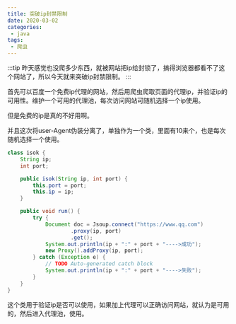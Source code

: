 ```yaml
---
title: 突破ip封禁限制
date: 2020-03-02
categories:
 - java
tags:
 - 爬虫
---
```


:::tip
昨天感觉也没爬多少东西，就被网站把ip给封锁了，搞得浏览器都看不了这个网站了，所以今天就来突破ip封禁限制。
:::

<!-- more -->

首先可以百度一个免费ip代理的网站，然后用爬虫爬取页面的代理ip，并验证ip的可用性。维护一个可用的代理池，每次访问网站可随机选择一个ip使用。

但是免费的ip是真的不好用啊。

并且这次将user-Agent伪装分离了，单独作为一个类，里面有10来个，也是每次随机选择一个使用。

```java
class isok {
	String ip;
	int port;

	public isok(String ip, int port) {
		this.port = port;
		this.ip = ip;
	}

	public void run() {
		try {
			Document doc = Jsoup.connect("https://www.qq.com")
					.proxy(ip, port)
					.get();
			System.out.println(ip + ":" + port + "---->成功");
			new Proxy().addProxy(ip, port);
		} catch (Exception e) {
			// TODO Auto-generated catch block
			System.out.println(ip + ":" + port + "---->失败");
		}
	}
}
```

这个类用于验证ip是否可以使用，如果加上代理可以正确访问网站，就认为是可用的，然后进入代理池，使用。